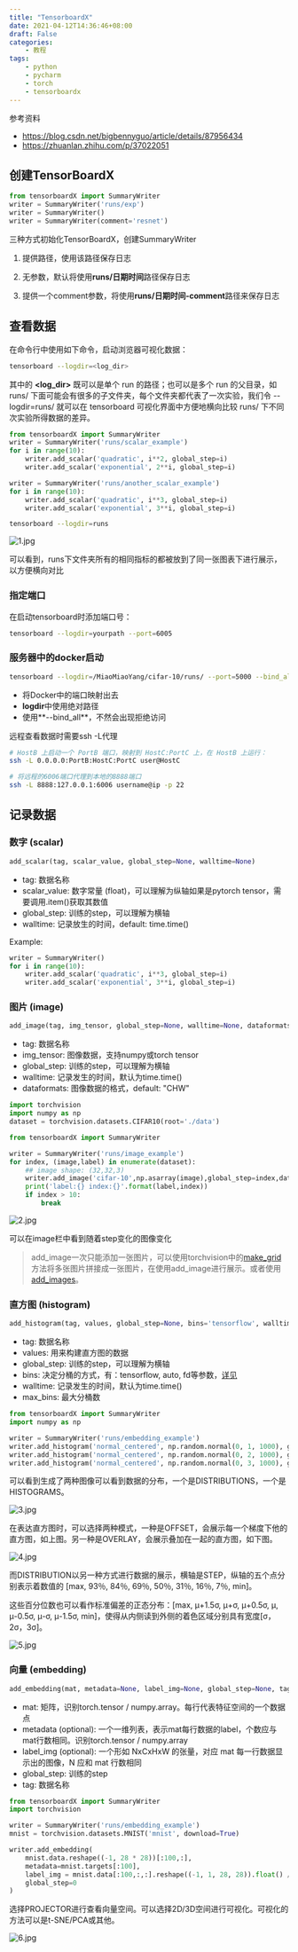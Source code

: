 ```yaml
---
title: "TensorboardX"
date: 2021-04-12T14:36:46+08:00
draft: False
categories:
    - 教程
tags:
    - python
    - pycharm
    - torch
    - tensorboardx
---
```


参考资料
- https://blog.csdn.net/bigbennyguo/article/details/87956434
- https://zhuanlan.zhihu.com/p/37022051

## 创建TensorBoardX

```python
from tensorboardX import SummaryWriter
writer = SummaryWriter('runs/exp')
writer = SummaryWriter()
writer = SummaryWriter(comment='resnet')
```

三种方式初始化TensorBoardX，创建SummaryWriter


1. 提供路径，使用该路径保存日志

2. 无参数，默认将使用**runs/日期时间**路径保存日志

3. 提供一个comment参数，将使用**runs/日期时间-comment**路径来保存日志

## 查看数据

在命令行中使用如下命令，启动浏览器可视化数据：
```bash
tensorboard --logdir=<log_dir>
```

其中的 **<log_dir>** 既可以是单个 run 的路径；也可以是多个 run 的父目录，如 runs/ 下面可能会有很多的子文件夹，每个文件夹都代表了一次实验，我们令 --logdir=runs/ 就可以在 tensorboard 可视化界面中方便地横向比较 runs/ 下不同次实验所得数据的差异。

```python
from tensorboardX import SummaryWriter
writer = SummaryWriter('runs/scalar_example')
for i in range(10):
    writer.add_scalar('quadratic', i**2, global_step=i)
    writer.add_scalar('exponential', 2**i, global_step=i)

writer = SummaryWriter('runs/another_scalar_example')
for i in range(10):
    writer.add_scalar('quadratic', i**3, global_step=i)
    writer.add_scalar('exponential', 3**i, global_step=i)
```

```bash
tensorboard --logdir=runs
```

![1.jpg](https://i.loli.net/2021/07/24/QMhuoptJZjkTLRF.jpg)

可以看到，runs下文件夹所有的相同指标的都被放到了同一张图表下进行展示，以方便横向对比

### 指定端口

在启动tensorboard时添加端口号：

```bash
tensorboard --logdir=yourpath --port=6005
```

### 服务器中的docker启动

```bash
tensorboard --logdir=/MiaoMiaoYang/cifar-10/runs/ --port=5000 --bind_all
```

- 将Docker中的端口映射出去
- **logdir**中使用绝对路径
- 使用**--bind_all**，不然会出现拒绝访问

远程查看数据时需要ssh -L代理

```bash
# HostB 上启动一个 PortB 端口，映射到 HostC:PortC 上，在 HostB 上运行：
ssh -L 0.0.0.0:PortB:HostC:PortC user@HostC

# 将远程的6006端口代理到本地的8888端口
ssh -L 8888:127.0.0.1:6006 username@ip -p 22
```

## 记录数据

### 数字 (scalar)

```python
add_scalar(tag, scalar_value, global_step=None, walltime=None)
```

- tag: 数据名称
- scalar_value: 数字常量 (float)，可以理解为纵轴如果是pytorch tensor，需要调用.item()获取其数值
- global_step:  训练的step，可以理解为横轴
- walltime:     记录放生的时间，default: time.time()

Example:
```python
writer = SummaryWriter()
for i in range(10):
    writer.add_scalar('quadratic', i**3, global_step=i)
    writer.add_scalar('exponential', 3**i, global_step=i)
```

### 图片 (image)

```python
add_image(tag, img_tensor, global_step=None, walltime=None, dataformats='CHW')
```

- tag: 数据名称
- img_tensor: 图像数据，支持numpy或torch tensor
- global_step: 训练的step，可以理解为横轴
- walltime: 记录发生的时间，默认为time.time()
- dataformats: 图像数据的格式，default: "CHW"

```python
import torchvision
import numpy as np
dataset = torchvision.datasets.CIFAR10(root='./data')

from tensorboardX import SummaryWriter

writer = SummaryWriter('runs/image_example')
for index, (image,label) in enumerate(dataset):
    ## image shape: (32,32,3)
    writer.add_image('cifar-10',np.asarray(image),global_step=index,dataformats='HWC')
    print('label:{} index:{}'.format(label,index))
    if index > 10:
        break

```

![2.jpg](https://i.loli.net/2021/07/24/evIjZix1YQMObUu.jpg)


可以在image栏中看到随着step变化的图像变化

> add_image一次只能添加一张图片，可以使用torchvision中的[make_grid](https://pytorch.org/docs/stable/torchvision/utils.html)方法将多张图片拼接成一张图片，在使用add_image进行展示。或者使用[add_images](https://tensorboardx.readthedocs.io/en/latest/tensorboard.html#tensorboardX.SummaryWriter.add_images)。

### 直方图 (histogram)

```python
add_histogram(tag, values, global_step=None, bins='tensorflow', walltime=None, max_bins=None)
```

- tag: 数据名称
- values: 用来构建直方图的数据
- global_step: 训练的step，可以理解为横轴
- bins: 决定分桶的方式，有：tensorflow, auto, fd等参数，[详见](https://numpy.org/doc/stable/reference/generated/numpy.histogram.html)
- walltime: 记录发生的时间，默认为time.time()
- max_bins: 最大分桶数

```python
from tensorboardX import SummaryWriter
import numpy as np

writer = SummaryWriter('runs/embedding_example')
writer.add_histogram('normal_centered', np.random.normal(0, 1, 1000), global_step=1)
writer.add_histogram('normal_centered', np.random.normal(0, 2, 1000), global_step=50)
writer.add_histogram('normal_centered', np.random.normal(0, 3, 1000), global_step=100)
```

可以看到生成了两种图像可以看到数据的分布，一个是DISTRIBUTIONS，一个是HISTOGRAMS。

![3.jpg](https://i.loli.net/2021/07/24/VcoZn59uWdaKJ6q.jpg)

在表达直方图时，可以选择两种模式，一种是OFFSET，会展示每一个梯度下他的直方图，如上图。另一种是OVERLAY，会展示叠加在一起的直方图，如下图。

![4.jpg](https://i.loli.net/2021/07/24/x9ygB7P1sbwUEYm.jpg)

而DISTRIBUTION以另一种方式进行数据的展示，横轴是STEP，纵轴的五个点分别表示着数值的 [max, 93％, 84％, 69％, 50％, 31％, 16％, 7％, min]。

这些百分位数也可以看作标准偏差的正态分布：[max, μ+1.5σ, μ+σ, μ+0.5σ, μ, μ-0.5σ, μ-σ, μ-1.5σ, min]，使得从内侧读到外侧的着色区域分别具有宽度[σ，2σ，3σ]。

![5.jpg](https://i.loli.net/2021/07/24/Ad3rZeGcis7jotH.jpg)

### 向量 (embedding)

```python
add_embedding(mat, metadata=None, label_img=None, global_step=None, tag='default', metadata_header=None)
```

- mat: 矩阵，识别torch.tensor / numpy.array。每行代表特征空间的一个数据点
- metadata (optional): 一个一维列表，表示mat每行数据的label，个数应与mat行数相同。识别torch.tensor / numpy.array
- label_img (optional): 一个形如 NxCxHxW 的张量，对应 mat 每一行数据显示出的图像，N 应和 mat 行数相同
- global_step: 训练的step
- tag: 数据名称


```python
from tensorboardX import SummaryWriter
import torchvision

writer = SummaryWriter('runs/embedding_example')
mnist = torchvision.datasets.MNIST('mnist', download=True)

writer.add_embedding(
    mnist.data.reshape((-1, 28 * 28))[:100,:],
    metadata=mnist.targets[:100],
    label_img = mnist.data[:100,:,:].reshape((-1, 1, 28, 28)).float() / 255,
    global_step=0
)
```

选择PROJECTOR进行查看向量空间。可以选择2D/3D空间进行可视化。可视化的方法可以是t-SNE/PCA或其他。

![6.jpg](https://i.loli.net/2021/07/24/52LWipUGbJoXHVR.jpg)


